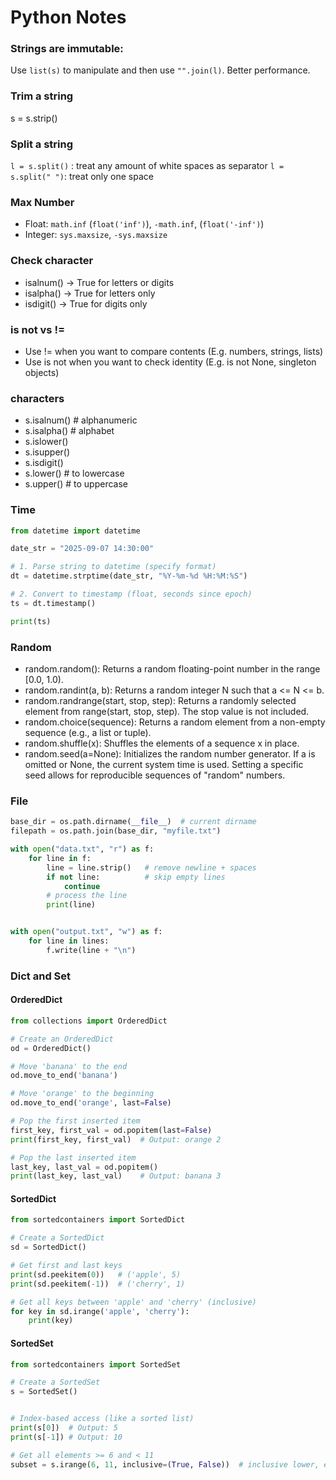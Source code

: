 # Python Notes

### Strings are immutable:
Use `list(s)` to manipulate and then use `"".join(l)`. Better performance.

### Trim a string
s = s.strip()

### Split a string
`l = s.split()` : treat any amount of white spaces as separator
`l = s.split(" ")`: treat only one space

### Max Number
* Float: `math.inf` (`float('inf')`), `-math.inf`, (`float('-inf')`)
* Integer: `sys.maxsize`, `-sys.maxsize`

### Check character
* isalnum() → True for letters or digits
* isalpha() → True for letters only
* isdigit() → True for digits only

### is not vs !=
* Use != when you want to compare contents (E.g. numbers, strings, lists)
* Use is not when you want to check identity (E.g. is not None, singleton objects)

### characters
* s.isalnum() # alphanumeric
* s.isalpha() # alphabet
* s.islower()
* s.isupper()
* s.isdigit()
* s.lower() # to lowercase
* s.upper() # to uppercase

### Time
```python
from datetime import datetime

date_str = "2025-09-07 14:30:00"

# 1. Parse string to datetime (specify format)
dt = datetime.strptime(date_str, "%Y-%m-%d %H:%M:%S")

# 2. Convert to timestamp (float, seconds since epoch)
ts = dt.timestamp()

print(ts)
```

### Random
* random.random(): Returns a random floating-point number in the range [0.0, 1.0).
* random.randint(a, b): Returns a random integer N such that a <= N <= b.
* random.randrange(start, stop, step): Returns a randomly selected element from range(start, stop, step). The stop value is not included.
* random.choice(sequence): Returns a random element from a non-empty sequence (e.g., a list or tuple).
* random.shuffle(x): Shuffles the elements of a sequence x in place.
* random.seed(a=None): Initializes the random number generator. If a is omitted or None, the current system time is used. Setting a specific seed allows for reproducible sequences of "random" numbers.

### File
```python
base_dir = os.path.dirname(__file__)  # current dirname
filepath = os.path.join(base_dir, "myfile.txt")

with open("data.txt", "r") as f:
    for line in f:
        line = line.strip()   # remove newline + spaces
        if not line:          # skip empty lines
            continue
        # process the line
        print(line)


with open("output.txt", "w") as f:
    for line in lines:
        f.write(line + "\n")
```

### Dict and Set
#### OrderedDict
```python
from collections import OrderedDict

# Create an OrderedDict
od = OrderedDict()

# Move 'banana' to the end
od.move_to_end('banana')

# Move 'orange' to the beginning
od.move_to_end('orange', last=False)

# Pop the first inserted item
first_key, first_val = od.popitem(last=False)
print(first_key, first_val)  # Output: orange 2

# Pop the last inserted item
last_key, last_val = od.popitem()
print(last_key, last_val)    # Output: banana 3
```

#### SortedDict
```python
from sortedcontainers import SortedDict

# Create a SortedDict
sd = SortedDict()

# Get first and last keys
print(sd.peekitem(0))   # ('apple', 5)
print(sd.peekitem(-1))  # ('cherry', 1)

# Get all keys between 'apple' and 'cherry' (inclusive)
for key in sd.irange('apple', 'cherry'):
    print(key)
```

#### SortedSet
```python
from sortedcontainers import SortedSet

# Create a SortedSet
s = SortedSet()


# Index-based access (like a sorted list)
print(s[0])  # Output: 5
print(s[-1]) # Output: 10

# Get all elements >= 6 and < 11
subset = s.irange(6, 11, inclusive=(True, False))  # inclusive lower, exclusive upper
```